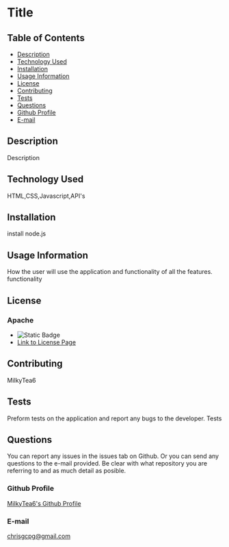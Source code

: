 # Title
  
  ## Table of Contents
  * [Description](#description)
  * [Technology Used](#technology-used)
  * [Installation](#installation)
  * [Usage Information](#usage-information)
  * [License](#license)
  * [Contributing](#contributing)
  * [Tests](#tests)
  * [Questions](#questions)
  * [Github Profile](#github)
  * [E-mail](#email)
  
  ## Description <a id="description"></a>
  Description
  
  ## Technology Used <a id="technology-used"></a>
  HTML,CSS,Javascript,API's
  
  ## Installation <a id="installation"></a>
  install node.js
  
  ## Usage Information <a id="usage-information"></a>
  How the user will use the application and functionality of all the features.
  functionality
  
  ## License <a id="license"></a>
  ### Apache
  * ![Static Badge](https://img.shields.io/badge/Apache-Badge-red?style=flat)
  * [Link to License Page](http://www.apache.org/licenses/LICENSE-2.0)
  
  ## Contributing <a id="contributing"></a>
  MilkyTea6
  
  ## Tests <a id="tests"></a>
  Preform tests on the application and report any bugs to the developer.
  Tests
  
  ## Questions <a id="questions"></a>
  You can report any issues in the issues tab on Github. Or you can send any questions to the e-mail provided. 
  Be clear with what repository you are referring to and as much detail as posible.
  ### Github Profile <a id="github"></a>
  [MilkyTea6's Github Profile](https://github.com/MilkyTea6)
  ### E-mail <a id="email"></a>
  chrisgcpg@gmail.com